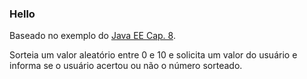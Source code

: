 ### Hello

Baseado no exemplo do [Java EE Cap. 8](https://javaee.github.io/tutorial/jsf-facelets003.html#GIPOB).

Sorteia um valor aleatório entre 0 e 10 e solicita um valor do usuário e informa se o usuário acertou ou não o número sorteado.